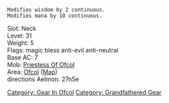 `Modifies wisdom by 2 continuous.`  
`Modifies mana by 10 continuous.`

Slot: Neck  
Level: 31  
Weight: 5  
Flags: magic bless anti-evil anti-neutral  
Base AC: 7  
Mob: [Priestess Of Ofcol](Priestess_Of_Ofcol "wikilink")  
Area: [Ofcol](:Category:_Ofcol.md "wikilink")
([Map](Ofcol_Map.md "wikilink"))  
directions Aelmon: 27n5e

[Category: Gear In Ofcol](Category:_Gear_In_Ofcol "wikilink") [Category:
Grandfathered Gear](Category:_Grandfathered_Gear "wikilink")
